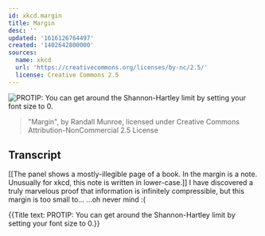 ```yaml
---
id: xkcd.margin
title: Margin
desc: ''
updated: '1616126764497'
created: '1402642800000'
sources:
  name: xkcd
  url: 'https://creativecommons.org/licenses/by-nc/2.5/'
  license: Creative Commons 2.5
---
```

![PROTIP: You can get around the Shannon-Hartley limit by setting your font size to 0.](https://imgs.xkcd.com/comics/margin.png)
> "Margin", by Randall Munroe, licensed under Creative Commons Attribution-NonCommercial 2.5 License

## Transcript
[[The panel shows a mostly-illegible page of a book.  In the margin is a note.  Unusually for xkcd, this note is written in lower-case.]]
I have discovered a truly marvelous proof that information is infinitely compressible, but this margin is too small to...
...oh
never mind :(

{{Title text: PROTIP: You can get around the Shannon-Hartley limit by setting your font size to 0.}}
